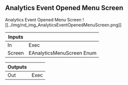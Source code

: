 ## Analytics Event Opened Menu Screen
Analytics Event Opened Menu Screen
![[../img/nd_img_AnalyticsEventOpenedMenuScreen.png]]

|Inputs||
|--|--|
| In | Exec |
| Screen | EAnalyticsMenuScreen Enum |

|Outputs||
|--|--|
| Out | Exec |
